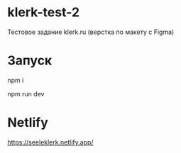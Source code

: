 # klerk-test-2

Тестовое задание klerk.ru (верстка по макету с Figma)

# Запуск

npm i

npm run dev

# Netlify

https://seeleklerk.netlify.app/
